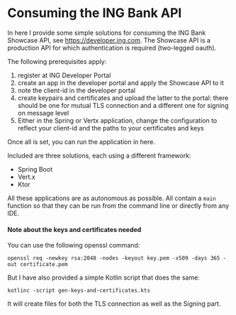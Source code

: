 # Consuming the ING Bank API

In here I provide some simple solutions for consuming the ING Bank Showcase API, see https://developer.ing.com.
The Showcase API is a production API for which authentication is required (two-legged oauth).

The following prerequisites apply:

1. register at ING Developer Portal
2. create an app in the developer portal and apply the Showcase API to it
3. note the client-id in the developer portal
4. create keypairs and certificates and upload the latter to the portal: there should be one for mutual TLS connection and a different one for signing on message level
5. Either in the Spring or Vertx application, change the configuration to reflect your client-id and the paths to your certificates and keys    

Once all is set, you can run the application in here.

Included are three solutions, each using a different framework:
* Spring Boot
* Vert.x
* Ktor

All these applications are as autonomous as possible.
All contain a `main` function so that they can be run from the command line or directly from any IDE.


#### Note about the keys and certificates needed

You can use the following openssl command:

`openssl req -newkey rsa:2048 -nodes -keyout key.pem -x509 -days 365 -out certificate.pem`

But I have also provided a simple Kotlin script that does the same:

`kotlinc -script gen-keys-and-certificates.kts`

It will create files for both the TLS connection as well as the Signing part.


